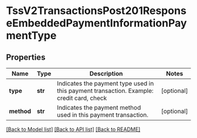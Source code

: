 # TssV2TransactionsPost201ResponseEmbeddedPaymentInformationPaymentType

## Properties
Name | Type | Description | Notes
------------ | ------------- | ------------- | -------------
**type** | **str** | Indicates the payment type used in this payment transaction. Example: credit card, check | [optional] 
**method** | **str** | Indicates the payment method used in this payment transaction. | [optional] 

[[Back to Model list]](../README.md#documentation-for-models) [[Back to API list]](../README.md#documentation-for-api-endpoints) [[Back to README]](../README.md)


